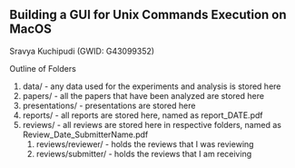 <h2>Building a GUI for Unix Commands Execution on MacOS</h2> 

Sravya Kuchipudi (GWID: G43099352)

<p>Outline of Folders <br>
<ol>
  <li>data/ - any data used for the experiments and analysis is stored here</li>
  <li>papers/ - all the papers that have been analyzed are stored here</li>
  <li>presentations/ - presentations are stored here</li>
  <li>reports/ - all reports are stored here, named as report_DATE.pdf</li>
  <li>reviews/ - all reviews are stored here in respective folders, named as Review_Date_SubmitterName.pdf
    <ol>
      <li>reviews/reviewer/ - holds the reviews that I was reviewing</li>
      <li>reviews/submitter/ - holds the reviews that I am receiving</li>
    </ol>
  </li>
</ol>
